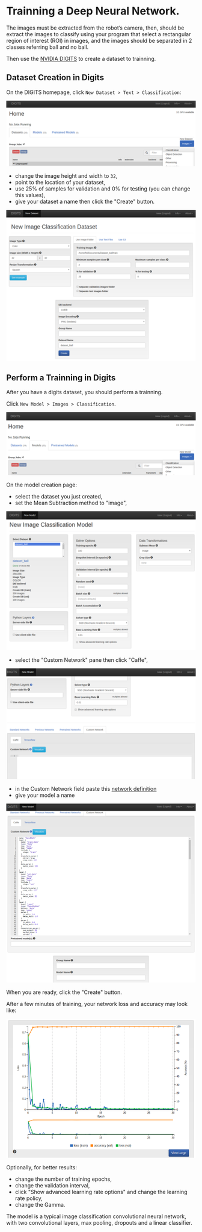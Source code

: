 # Trainning a Deep Neural Network.


The images must be extracted from the robot’s camera, then, should be extract  the images to classify using your program that select a rectangular region of interest (ROI) in images, and the images should be separated in 2 classes referring ball and no ball.

Then use the [NVIDIA DIGITS](https://github.com/NVIDIA/DIGITS) to create a dataset to trainning.

## Dataset Creation in Digits

On the DIGITS homepage, click `New Dataset > Text > Classification`:

![dataset](dataset_digits1.png)

- change the image height and width to `32`,
- point to the location of your dataset,
- use 25% of samples for validation and 0% for testing (you can change this values),
- give your dataset a name then click the "Create" button.

![dataset](dataset_digits2.png)



## Perform a Trainning in Digits

After you have a digits dataset, you should perform a trainning.

Click `New Model > Images > Classification`.

![model](train1.png)



On the model creation page:
- select the dataset you just created,
- set the Mean Subtraction method to "image",

![model](train2.png)

- select the "Custom Network" pane then click "Caffe",

![model](train3.png)

- in the Custom Network field paste this [network definition](modelNetwork.txt)
- give your model a name

![model](train4.png)

When you are ready, click the "Create" button.

After a few minutes of training, your network loss and accuracy may look like:

![model](train5.png)

Optionally, for better results:
- change the number of training epochs,
- change the validation interval,
- click "Show advanced learning rate options" and change the learning rate policy,
- change the Gamma.

The model is a typical image classification convolutional neural network, with two convolutional layers, max pooling, dropouts and a linear classifier.




